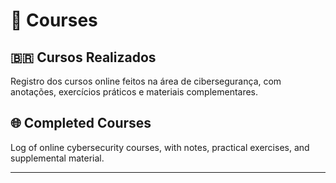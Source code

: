 # 📜 Courses

## 🇧🇷 Cursos Realizados

Registro dos cursos online feitos na área de cibersegurança, com anotações, exercícios práticos e materiais complementares.

## 🌐 Completed Courses

Log of online cybersecurity courses, with notes, practical exercises, and supplemental material.

---


